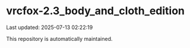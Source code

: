 # vrcfox-2.3_body_and_cloth_edition

Last updated: 2025-07-13 02:22:19

This repository is automatically maintained.
